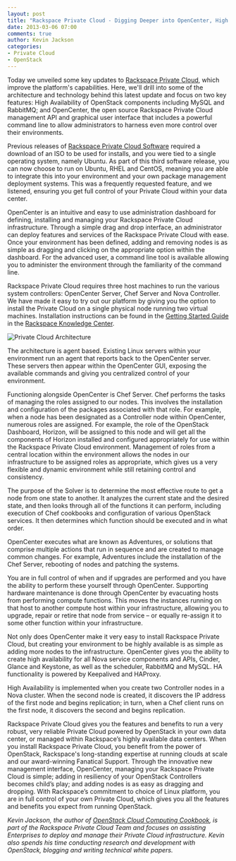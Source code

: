 ```yaml
---
layout: post
title: "Rackspace Private Cloud - Digging Deeper into OpenCenter, High Availability"
date: 2013-03-06 07:00
comments: true
author: Kevin Jackson
categories: 
- Private Cloud
- OpenStack
---
```

Today we unveiled some key updates to [Rackspace Private Cloud](https://www.rackspace.com/cloud/private/), which improve the platform's capabilities. Here, we'll drill into some of the architecture and technology behind this latest update and focus on two key features: High Availability of OpenStack components including MySQL and RabbitMQ; and OpenCenter, the open source Rackspace Private Cloud management API and graphical user interface that includes a powerful command line to allow administrators to harness even more control over their environments.<!-- more -->

Previous releases of [Rackspace Private Cloud Software](https://www.rackspace.com/cloud/private/openstack_software/) required a download of an ISO to be used for installs, and you were tied to a single operating system, namely Ubuntu. As part of this third software release, you can now choose to run on Ubuntu, RHEL and CentOS, meaning you are able to integrate this into your environment and your own package management deployment systems. This was a frequently requested feature, and we listened, ensuring you get full control of your Private Cloud within your data center.

OpenCenter is an intuitive and easy to use administration dashboard for defining, installing and managing your Rackspace Private Cloud infrastructure. Through a simple drag and drop interface, an administrator can deploy features and services of the Rackspace Private Cloud with ease. Once your environment has been defined, adding and removing nodes is as simple as dragging and clicking on the appropriate option within the dashboard. For the advanced user, a command line tool is available allowing you to administer the environment through the familiarity of the command line.

Rackspace Private Cloud requires three host machines to run the various system controllers: OpenCenter Server, Chef Server and Nova Controller. We have made it easy to try out our platform by giving you the option to install the Private Cloud on a single physical node running two virtual machines. Installation instructions can be found in the [Getting Started Guide](http://www.rackspace.com/knowledge_center/getting-started/rackspace-private-cloud) in the [Rackspace Knowledge Center](http://www.rackspace.com/knowledge_center/).

![Private Cloud Architecture](http://ddf912383141a8d7bbe4-e053e711fc85de3290f121ef0f0e3a1f.r87.cf1.rackcdn.com/private-cloud-architecture.png)

The architecture is agent based. Existing Linux servers within your environment run an agent that reports back to the OpenCenter server. These servers then appear within the OpenCenter GUI, exposing the available commands and giving you centralized control of your environment. 

Functioning alongside OpenCenter is Chef Server. Chef performs the tasks of managing the roles assigned to our nodes. This involves the installation and configuration of the packages associated with that role. For example, when a node has been designated as a Controller node within OpenCenter, numerous roles are assigned. For example, the role of the OpenStack Dashboard, Horizon, will be assigned to this node and will get all the components of Horizon installed and configured appropriately for use within the Rackspace Private Cloud environment. Management of roles from a central location within the environment allows the nodes in our infrastructure to be assigned roles as appropriate, which gives us a very flexible and dynamic environment while still retaining control and consistency.

The purpose of the Solver is to determine the most effective route to get a node from one state to another. It analyzes the current state and the desired state, and then looks through all of the functions it can perform, including execution of Chef cookbooks and configuration of various OpenStack services. It then determines which function should be executed and in what order.

OpenCenter executes what are known as Adventures, or solutions that comprise multiple actions that run in sequence and are created to manage common changes. For example, Adventures include the installation of the Chef Server, rebooting of nodes and patching the systems.

You are in full control of when and if upgrades are performed and you have the ability to perform these yourself through OpenCenter. Supporting hardware maintenance is done through OpenCenter by evacuating hosts from performing compute functions. This moves the instances running on that host to another compute host within your infrastructure, allowing you to upgrade, repair or retire that node from service – or equally re-assign it to some other function within your infrastructure.

Not only does OpenCenter make it very easy to install Rackspace Private Cloud, but creating your environment to be highly available is as simple as adding more nodes to the infrastructure. OpenCenter gives you the ability to create high availability for all Nova service components and APIs, Cinder, Glance and Keystone, as well as the scheduler, RabbitMQ and MySQL. HA functionality is powered by Keepalived and HAProxy.

High Availability is implemented when you create two Controller nodes in a Nova cluster. When the second node is created, it discovers the IP address of the first node and begins replication; in turn, when a Chef client runs on the first node, it discovers the second and begins replication. 

Rackspace Private Cloud gives you the features and benefits to run a very robust, very reliable Private Cloud powered by OpenStack in your own data center, or managed within Rackspace’s highly available data centers. When you install Rackspace Private Cloud, you benefit from the power of OpenStack, Rackspace's long-standing expertise at running clouds at scale and our award-winning Fanatical Support. Through the innovative new management interface, OpenCenter, managing your Rackspace Private Cloud is simple; adding in resiliency of your OpenStack Controllers becomes child’s play; and adding nodes is as easy as dragging and dropping. With Rackspace’s commitment to choice of Linux platform, you are in full control of your own Private Cloud, which gives you all the features and benefits you expect from running OpenStack.

_Kevin Jackson, the author of [OpenStack Cloud Computing Cookbook](http://www.barnesandnoble.com/w/openstack-cloud-computing-cookbook-kevin-jackson/1109250507), is part of the Rackspace Private Cloud Team and focuses on assisting Enterprises to deploy and manage their Private Cloud infrastructure. Kevin also spends his time conducting research and development with OpenStack, blogging and writing technical white papers._

